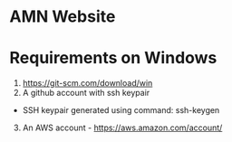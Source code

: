 # AMN Website

# Requirements on Windows
1. https://git-scm.com/download/win
2. A github account with ssh keypair
- SSH keypair generated using command: ssh-keygen
3. An AWS account - https://aws.amazon.com/account/
